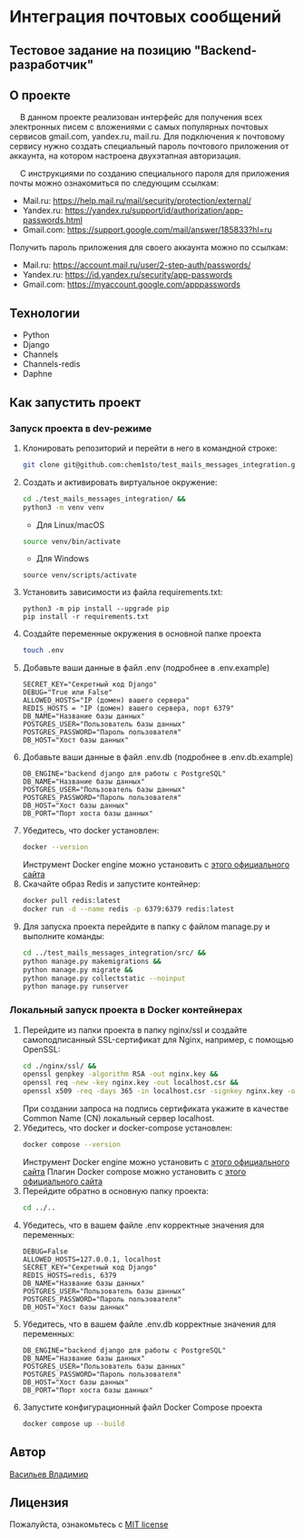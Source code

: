 # Интеграция почтовых сообщений
## Тестовое задание на позицию "Backend-разработчик"

## О проекте
&ensp; &nbsp; В данном проекте реализован интерфейс для получения всех
электронных писем с вложениями с самых популярных почтовых сервисов gmail.com,
yandex.ru, mail.ru. Для подключения к почтовому сервису нужно создать
специальный пароль почтового приложения от аккаунта, на котором настроена
двухэтапная авторизация.

&ensp; &nbsp; С инструкциями по созданию специального пароля для приложения
почты можно ознакомиться по следующим ссылкам:
- Mail.ru: https://help.mail.ru/mail/security/protection/external/
- Yandex.ru: https://yandex.ru/support/id/authorization/app-passwords.html
- Gmail.com: https://support.google.com/mail/answer/185833?hl=ru

Получить пароль приложения для своего аккаунта можно по ссылкам:
- Mail.ru: https://account.mail.ru/user/2-step-auth/passwords/
- Yandex.ru: https://id.yandex.ru/security/app-passwords
- Gmail.com: https://myaccount.google.com/apppasswords

## Технологии
- Python
- Django
- Channels
- Channels-redis
- Daphne

## Как запустить проект

### Запуск проекта в dev-режиме
1. Клонировать репозиторий и перейти в него в командной строке:
    ```bash
    git clone git@github.com:chem1sto/test_mails_messages_integration.git
    ```
2. Создать и активировать виртуальное окружение:
    ```bash
    cd ./test_mails_messages_integration/ &&
    python3 -m venv venv
    ```
    * Для Linux/macOS
    ```bash
    source venv/bin/activate
    ```
    * Для Windows
    ```shell
    source venv/scripts/activate
    ```
3. Установить зависимости из файла requirements.txt:
   ```
   python3 -m pip install --upgrade pip
   pip install -r requirements.txt
   ```
4. Создайте переменные окружения в основной папке проекта
    ```bash
    touch .env
    ```
5. Добавьте ваши данные в файл .env (подробнее в .env.example)
    ```
    SECRET_KEY="Секретный код Django"
    DEBUG="True или False"
    ALLOWED_HOSTS="IP (домен) вашего сервера"
    REDIS_HOSTS = "IP (домен) вашего сервера, порт 6379"
    DB_NAME="Название базы данных"
    POSTGRES_USER="Пользователь базы данных"
    POSTGRES_PASSWORD="Пароль пользователя"
    DB_HOST="Хост базы данных"
    ```
6. Добавьте ваши данные в файл .env.db (подробнее в .env.db.example)
    ```
    DB_ENGINE="backend django для работы с PostgreSQL"
    DB_NAME="Название базы данных"
    POSTGRES_USER="Пользователь базы данных"
    POSTGRES_PASSWORD="Пароль пользователя"
    DB_HOST="Хост базы данных"
    DB_PORT="Порт хоста базы данных"
    ```
7. Убедитесь, что docker установлен:
    ```bash
   docker --version
    ```
    Инструмент Docker engine можно установить с [этого официального сайта](https://docs.docker.com/engine/install/)
8. Скачайте образ Redis и запустите контейнер:
   ```bash
   docker pull redis:latest
   docker run -d --name redis -p 6379:6379 redis:latest
   ```
9. Для запуска проекта перейдите в папку с файлом manage.py и выполните команды:
   ```bash
   cd ../test_mails_messages_integration/src/ &&
   python manage.py makemigrations &&
   python manage.py migrate &&
   python manage.py collectstatic --noinput
   python manage.py runserver
   ```

### Локальный запуск проекта в Docker контейнерах
1. Перейдите из папки проекта в папку nginx/ssl и создайте самоподписанный
SSL-сертификат для Nginx, например, с помощью OpenSSL:
    ```bash
    cd ./nginx/ssl/ &&
    openssl genpkey -algorithm RSA -out nginx.key &&
    openssl req -new -key nginx.key -out localhost.csr &&
    openssl x509 -req -days 365 -in localhost.csr -signkey nginx.key -out localhost.crt
    ```
    При создании запроса на подпись сертификата укажите в качестве Common Name
(CN) локальный сервер localhost.
2. Убедитесь, что docker и docker-compose установлен:
    ```bash
   docker compose --version
    ```
    Инструмент Docker engine можно установить с [этого официального сайта](https://docs.docker.com/engine/install/)
    Плагин Docker compose можно установить с [этого официального сайта](https://docs.docker.com/compose/install/linux/)
3. Перейдите обратно в основную папку проекта:
    ```bash
    cd ../..
    ```
4. Убедитесь, что в вашем файле .env корректные значения для переменных:
    ```
    DEBUG=False
    ALLOWED_HOSTS=127.0.0.1, localhost
    SECRET_KEY="Секретный код Django"
    REDIS_HOSTS=redis, 6379
    DB_NAME="Название базы данных"
    POSTGRES_USER="Пользователь базы данных"
    POSTGRES_PASSWORD="Пароль пользователя"
    DB_HOST="Хост базы данных"
    ```
5. Убедитесь, что в вашем файле .env.db корректные значения для переменных:
    ```
    DB_ENGINE="backend django для работы с PostgreSQL"
    DB_NAME="Название базы данных"
    POSTGRES_USER="Пользователь базы данных"
    POSTGRES_PASSWORD="Пароль пользователя"
    DB_HOST="Хост базы данных"
    DB_PORT="Порт хоста базы данных"
    ```
6. Запустите конфигурационный файл Docker Compose проекта
    ```bash
    docker compose up --build
    ```

## Автор
[Васильев Владимир](https://github.com/chem1sto)

## Лицензия
Пожалуйста, ознакомьтесь с [MIT license](https://github.com/chem1sto/test_mails_messages_integration?tab=MIT-1-ov-file)
